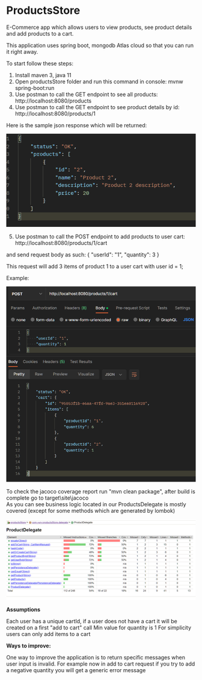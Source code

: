 # ProductsStore
 E-Commerce app which allows users to view products, see product details and add products to a cart.

This application uses spring boot, mongodb Atlas cloud so that you can run it right away.

To start follow these steps:

1) Install maven 3, java 11
2) Open productsStore folder and run this command in console: mvnw spring-boot:run
3) Use postman to call the GET endpoint to see all products: http://localhost:8080/products
4) Use postman to call the GET endpoint to see product details by id: http://localhost:8080/products/1

Here is the sample json response which will be returned:

![img.png](img.png)

5) Use postman to call the POST endpoint to add products to user cart: http://localhost:8080/products/1/cart

and send request body as such:
{
"userId": "1",
"quantity": 3
}

This request will add 3 items of product 1 to a user cart with user id = 1;

Example:

![img_4.png](img_4.png)

To check the jacoco coverage report run "mvn clean package", after build is complete go to target\site\jacoco\
As you can see business logic located in our ProductsDelegate is mostly covered
(except for some methods which are generated by lombok)

![img_2.png](img_2.png)

**Assumptions**

Each user has a unique cartId, if a user does not have a cart it will be created on a first "add to cart" call
Min value for quantity is 1
For simplicity users can only add items to a cart

**Ways to improve:**

One way to improve the application is to return specific messages when user input is invalid. 
For example now in add to cart request if you try to add a negative quantity you will get a generic error message
